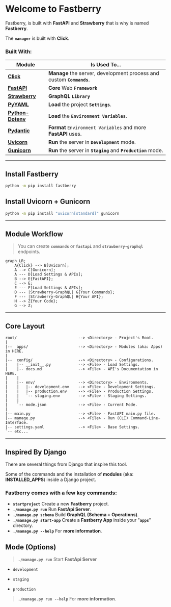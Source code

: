 # Welcome to **Fastberry**

Fastberry, is built with **FastAPI** and **Strawberry** that is why is named **Fastberry**.

The **`manager`** is built with **Click**.

### **Built** With:

| Module                                                       | Is Used To...                                                         |
| ------------------------------------------------------------ | --------------------------------------------------------------------- |
| [**Click**](https://github.com/pallets/click/)               | **Manage** the server, development process and custom **`Commands`**. |
| [**FastAPI**](https://fastapi.tiangolo.com/)                 | **Core** Web **`Framework`**                                          |
| [**Strawberry**](https://strawberry.rocks/)                  | **GraphQL** **`Library`**                                             |
| [**PyYAML**](https://pypi.org/project/PyYAML/)               | **Load** the project **`Settings`**.                                  |
| [**Python-Dotenv**](https://pypi.org/project/python-dotenv/) | **Load** the **`Environment Variables`**.                             |
| [**Pydantic**](https://pydantic-docs.helpmanual.io/)         | **Format** `Environment Variables` and more **FastAPI** uses.         |
| [**Uvicorn**](https://www.uvicorn.org/)                      | **Run** the server in **`Development`** mode.                         |
| [**Gunicorn**](https://gunicorn.org/)                        | **Run** the server in **`Staging`** and **`Production`** mode.        |

---

## **Install** Fastberry

```sh
python -m pip install fastberry
```

## **Install** Uvicorn + Gunicorn

```sh
python -m pip install "uvicorn[standard]" gunicorn
```

---

## **Module** Workflow

> You can create **`commands`** or **`fastapi`** and **`strawberry-graphql`** endpoints.

```mermaid
graph LR;
    A{Click} --> B[Uvicorn];
    A --> C[Gunicorn];
    A --- D[Load Settings & APIs];
    B --> E{FastAPI};
    C --> E;
    E --- F[Load Settings & APIs];
    D --- |Strawberry-GraphQL| G{Your Commands};
    F --- |Strawberry-GraphQL| H{Your API};
    H --> Z{Your Code};
    G --> Z;
```

---

## **Core** Layout

```text
root/                           --> <Directory> - Project's Root.
|
|--  apps/                      --> <Directory> - Modules (aka: Apps) in HERE.
|
|--  config/                    --> <Directory> - Configurations.
|    |-- __init__.py            --> <File> - Load Settings.
|    |-- docs.md                --> <File> - API's Documentation in HERE.
|    |
|    |-- env/                   --> <Directory> - Environments.
|    |   |-- development.env    --> <File> - Development Settings.
|    |   |-- production.env     --> <File> - Production Settings.
|    |   `-- staging.env        --> <File> - Staging Settings.
|    |
|    `-- mode.json              --> <File> - Current Mode.
|
|-- main.py                     --> <File> - FastAPI main.py file.
|-- manage.py                   --> <File> - Run (CLI) Command-Line-Interface.
|-- settings.yaml               --> <File> - Base Settings.
`-- etc...
```

---

## Inspired By **Django**

There are several things from Django that inspire this tool.

Some of the commands and the installation of **modules** (aka: **INSTALLED_APPS**) inside a Django project.

### **Fastberry** comes with a few key **commands**:

- **`startproject`** Create a new **Fastberry** project.
- **`./manage.py run`** Run **FastApi Server**.
- **`./manage.py schema`** Build **GraphQL (Schema + Operations)**.
- **`./manage.py start-app`** Create a **Fastberry App** inside your "**`apps`**" directory.
- **`./manage.py --help`** For **more information**.

## **Mode** (Options)

> **`./manage.py run`** Start **FastApi Server**

- `development`

- `staging`

- `production`

> **`./manage.py run --help`** For **more information**.
